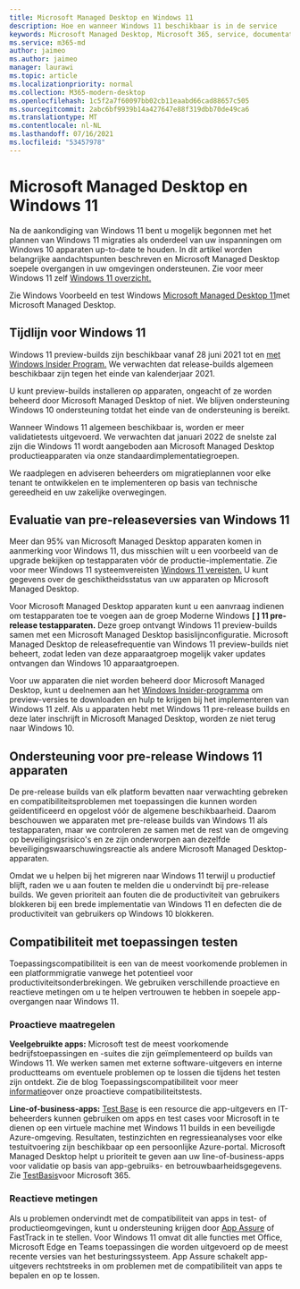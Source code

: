```yaml
---
title: Microsoft Managed Desktop en Windows 11
description: Hoe en wanneer Windows 11 beschikbaar is in de service
keywords: Microsoft Managed Desktop, Microsoft 365, service, documentatie
ms.service: m365-md
author: jaimeo
ms.author: jaimeo
manager: laurawi
ms.topic: article
ms.localizationpriority: normal
ms.collection: M365-modern-desktop
ms.openlocfilehash: 1c5f2a7f60097bb02cb11eaabd66cad88657c505
ms.sourcegitcommit: 2abc6bf9939b14a427647e88f319dbb70de49ca6
ms.translationtype: MT
ms.contentlocale: nl-NL
ms.lasthandoff: 07/16/2021
ms.locfileid: "53457978"
---
```

# <a name="microsoft-managed-desktop-and-windows-11"></a>Microsoft Managed Desktop en Windows 11

Na de aankondiging van Windows 11 bent u mogelijk begonnen met het plannen van Windows 11 migraties als onderdeel van uw inspanningen om Windows 10 apparaten up-to-date te houden. In dit artikel worden belangrijke aandachtspunten beschreven en Microsoft Managed Desktop soepele overgangen in uw omgevingen ondersteunen. Zie voor meer Windows 11 zelf [Windows 11 overzicht.](/windows/whats-new/windows-11)

Zie Windows Voorbeeld en test Windows [Microsoft Managed Desktop 11](../working-with-managed-desktop/test-win11-mmd.md)met Microsoft Managed Desktop.

## <a name="timeline-for-windows-11"></a>Tijdlijn voor Windows 11

Windows 11 preview-builds zijn beschikbaar vanaf 28 juni 2021 tot en [met Windows Insider Program.](/windows-insider/) We verwachten dat release-builds algemeen beschikbaar zijn tegen het einde van kalenderjaar 2021.

U kunt preview-builds installeren op apparaten, ongeacht of ze worden beheerd door Microsoft Managed Desktop of niet. We blijven ondersteuning Windows 10 ondersteuning totdat het einde van de ondersteuning is bereikt.

Wanneer Windows 11 algemeen beschikbaar is, worden er meer validatietests uitgevoerd. We verwachten dat januari 2022 de snelste zal zijn die Windows 11 wordt aangeboden aan Microsoft Managed Desktop productieapparaten via onze standaardimplementatiegroepen.

We raadplegen en adviseren beheerders om migratieplannen voor elke tenant te ontwikkelen en te implementeren op basis van technische gereedheid en uw zakelijke overwegingen.

## <a name="assessing-pre-release-versions-of-windows-11"></a>Evaluatie van pre-releaseversies van Windows 11

Meer dan 95% van Microsoft Managed Desktop apparaten komen in aanmerking voor Windows 11, dus misschien wilt u een voorbeeld van de upgrade bekijken op testapparaten vóór de productie-implementatie. Zie voor meer Windows 11 systeemvereisten [Windows 11 vereisten.](/windows/whats-new/windows-11-requirements) U kunt gegevens over de geschiktheidsstatus van uw apparaten op Microsoft Managed Desktop.

Voor Microsoft Managed Desktop apparaten kunt u een aanvraag indienen om testapparaten toe te voegen aan de groep Moderne Windows **\[ \] 11 pre-release testapparaten.** Deze groep ontvangt Windows 11 preview-builds samen met een Microsoft Managed Desktop basislijnconfiguratie. Microsoft Managed Desktop de releasefrequentie van Windows 11 preview-builds niet beheert, zodat leden van deze apparaatgroep mogelijk vaker updates ontvangen dan Windows 10 apparaatgroepen.

Voor uw apparaten die niet worden beheerd door Microsoft Managed Desktop, kunt u deelnemen aan het [Windows Insider-programma](/windows-insider/) om preview-versies te downloaden en hulp te krijgen bij het implementeren van Windows 11 zelf. Als u apparaten hebt met Windows 11 pre-release builds en deze later inschrijft in Microsoft Managed Desktop, worden ze niet terug naar Windows 10.

## <a name="support-for-pre-release-windows-11-devices"></a>Ondersteuning voor pre-release Windows 11 apparaten

De pre-release builds van elk platform bevatten naar verwachting gebreken en compatibiliteitsproblemen met toepassingen die kunnen worden geïdentificeerd en opgelost vóór de algemene beschikbaarheid. Daarom beschouwen we apparaten met pre-release builds van Windows 11 als testapparaten, maar we controleren ze samen met de rest van de omgeving op beveiligingsrisico's en ze zijn onderworpen aan dezelfde beveiligingswaarschuwingsreactie als andere Microsoft Managed Desktop-apparaten.

Omdat we u helpen bij het migreren naar Windows 11 terwijl u productief blijft, raden we u aan fouten te melden die u ondervindt bij pre-release builds. We geven prioriteit aan fouten die de productiviteit van gebruikers blokkeren bij een brede implementatie van Windows 11 en defecten die de productiviteit van gebruikers op Windows 10 blokkeren.

## <a name="testing-application-compatibility"></a>Compatibiliteit met toepassingen testen

Toepassingscompatibiliteit is een van de meest voorkomende problemen in een platformmigratie vanwege het potentieel voor productiviteitsonderbrekingen. We gebruiken verschillende proactieve en reactieve metingen om u te helpen vertrouwen te hebben in soepele app-overgangen naar Windows 11.

### <a name="proactive-measures"></a>Proactieve maatregelen

**Veelgebruikte apps:** Microsoft test de meest voorkomende bedrijfstoepassingen en -suites die zijn geïmplementeerd op builds van Windows 11. We werken samen met externe software-uitgevers en interne productteams om eventuele problemen op te lossen die tijdens het testen zijn ontdekt. Zie de blog Toepassingscompatibiliteit voor meer [informatie](https://blogs.windows.com/windowsexperience/2019/01/15/application-compatibility-in-the-windows-ecosystem/)over onze proactieve compatibiliteitstests.

**Line-of-business-apps:** [Test Base](https://www.microsoft.com/testbase) is een resource die app-uitgevers en IT-beheerders kunnen gebruiken om apps en test cases voor Microsoft in te dienen op een virtuele machine met Windows 11 builds in een beveiligde Azure-omgeving. Resultaten, testinzichten en regressieanalyses voor elke testuitvoering zijn beschikbaar op een persoonlijke Azure-portal. Microsoft Managed Desktop helpt u prioriteit te geven aan uw line-of-business-apps voor validatie op basis van app-gebruiks- en betrouwbaarheidsgegevens. Zie [TestBasis](https://techcommunity.microsoft.com/t5/windows-it-pro-blog/test-base-for-microsoft-365-microsoft-ignite-2021-updates/ba-p/2185566)voor Microsoft 365.

### <a name="reactive-measures"></a>Reactieve metingen

Als u problemen ondervindt met de compatibiliteit van apps in test- of productieomgevingen, kunt u ondersteuning krijgen door [App Assure](/fasttrack/products-and-capabilities) of FastTrack in te stellen. Voor Windows 11 omvat dit alle functies met Office, Microsoft Edge en Teams toepassingen die worden uitgevoerd op de meest recente versies van het besturingssysteem. App Assure schakelt app-uitgevers rechtstreeks in om problemen met de compatibiliteit van apps te bepalen en op te lossen.